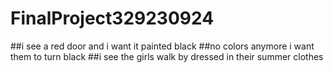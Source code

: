 # FinalProject329230924
##i see a red door and i want it painted black
##no colors anymore i want them to turn black
##i see the girls walk by dressed in their summer clothes